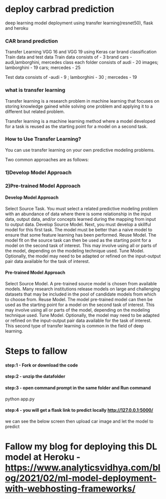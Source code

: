 
# deploy carbrad prediction 
deep learning model deployment using transfer learning(resnet50), flask and  heroku

### CAR brand prediction
Transfer Learning VGG 16 and VGG 19 using Keras
car brand classification Train data and test data
Train data consists of - 3 brand cars -audi,lamborghini, mercedes class each folder consists of audi - 20 images; lamborghini - 19 cars; mercedes - 25

Test data consists of -audi - 9 ; lamborghini - 30 ; mercedes - 19

### what is transfer learning
Transfer learning is a research problem in machine learning that focuses on storing knowledge gained while solving one problem and applying it to a different but related problem.

Transfer learning is a machine learning method where a model developed for a task is reused as the starting point for a model on a second task.

### How to Use Transfer Learning?
You can use transfer learning on your own predictive modeling problems.

Two common approaches are as follows:

### 1)Develop Model Approach
### 2)Pre-trained Model Approach
#### Develop Model Approach
Select Source Task. You must select a related predictive modeling problem with an abundance of data where there is some relationship in the input data, output data, and/or concepts learned during the mapping from input to output data. Develop Source Model. Next, you must develop a skillful model for this first task. The model must be better than a naive model to ensure that some feature learning has been performed. Reuse Model. The model fit on the source task can then be used as the starting point for a model on the second task of interest. This may involve using all or parts of the model, depending on the modeling technique used. Tune Model. Optionally, the model may need to be adapted or refined on the input-output pair data available for the task of interest.

#### Pre-trained Model Approach
Select Source Model. A pre-trained source model is chosen from available models. Many research institutions release models on large and challenging datasets that may be included in the pool of candidate models from which to choose from. Reuse Model. The model pre-trained model can then be used as the starting point for a model on the second task of interest. This may involve using all or parts of the model, depending on the modeling technique used. Tune Model. Optionally, the model may need to be adapted or refined on the input-output pair data available for the task of interest. This second type of transfer learning is common in the field of deep learning.
# Steps to fallow
#### step:1 - Fork or download the code
#### step:2 - unzip the datafolder
#### step:3 - open command prompt in the same folder and Run command  
python app.py
#### step:4 - you will get a flask link to predict locally http://127.0.0.1:5000/
we can see the below screen then upload car image and let the model to predict 







# Fallow my blog for deploying this DL model at Heroku - https://www.analyticsvidhya.com/blog/2021/02/ml-model-deployment-with-webhosting-frameworks/

